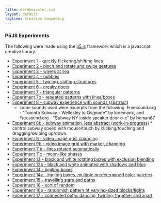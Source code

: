```yaml
---
title: dereknassler.com
layout: default
tagline: Creative Computing
---
```

### P5JS Experiments
The following were made using the [p5.js](http://p5js.org) framework which is a javascript creative library.

  * [Experiment 1 - quickly flickering/shifting lines]({{site.url}}/p5/exp3d/index.html)
  * [Experiment 2 - pinch and rotate and swipe gestures]({{site.url}}/p5/exp4/index.html)
  * [Experiment 3 - waves at sea]({{site.url}}/p5/graphics-exp/expWave1/index.html)
  * [Experiment 4 - bubbles]({{site.url}}/p5/graphics-exp/exp3b/index.html)
  * [Experiment 5 - twirling, shifting structures]({{site.url}}/p5/graphics-exp/exp4/index.html)
  * [Experiment 6 - creaky doors]({{site.url}}/p5/graphics-exp/exp5/index.html)
  * [Experiment 7 - triangular patterns]({{site.url}}/p5/graphics-exp/exp6/index.html)
  * [Experiment 7b - repeated patterns with lines/boxes]({{site.url}}/p5/graphics-exp/exp6b/index.html)
  * [Experiment 8 - subway experience with sounds (abstract)]({{site.url}}/p5/graphics-exp/exp6b2/index.html)
  	* some sounds used were excerpts from the following:  Freesound.org - "Toronto Subway - Wellesley to Osgoode" by lonemonk, and Freesound.org - "Subway NY inside speaker door o-c" by beman87 
  * [Experiment 8b - subway animation, less abstract (work-in-progress)]({{site.url}}/p5/graphics-exp/exp7b/index.html) * control subway speed with mouse/touch by clicking/touching and dragging/swiping up/down.
  * [Experiment 9 - video image grid, changing]({{site.url}}/p5/graphics-exp/exp9/index.html)
  * [Experiment 9b - video image grid with marker, changing]({{site.url}}/p5/graphics-exp/exp9b/index.html)
  * [Experiment 11b - lines rotated automatically]({{site.url}}/p5/graphics-exp/exp11b/index.html)
  * [Experiment 11c - moon-like phases]({{site.url}}/p5/graphics-exp/exp11c/index.html)
  * [Experiment 13 - black and white rotating boxes with exclusion blending]({{site.url}}/p5/graphics-exp/exp13/index.html)
  * [Experiment 13b - black and white animated with shadows and blue]({{site.url}}/p5/graphics-exp/exp13b/index.html)
  * [Experiment 14 - jiggling boxes]({{site.url}}/p5/graphics-exp/exp14/index.html)
  * [Experiment 14c - jiggling boxes, multiple predetermined color palettes]({{site.url}}/p5/graphics-exp/exp14c/index.html)
  * [Experiment 15 - travelling stars and paths]({{site.url}}/p5/graphics-exp/exp15/index.html)
  * [Experiment 16 - sort of random]({{site.url}}/p5/graphics-exp/exp16/index.html)
  * [Experiment 16b - randomish pattern of varying-sized blocks/lights]({{site.url}}/p5/graphics-exp/exp16b/index.html)
  * [Experiment 17 - connected paths dancing, twirling, together and apart]({{site.url}}/p5/graphics-exp/exp17/index.html)